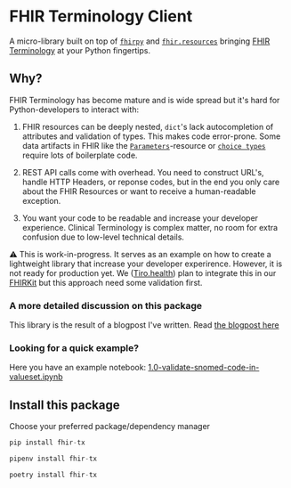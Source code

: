 # FHIR Terminology Client
A micro-library built on top of [`fhirpy`](https://github.com/beda-software/fhir-py) and [`fhir.resources`](https://github.com/nazrulworld/fhir.resources) bringing [FHIR Terminology](http://hl7.org/fhir/terminology-module.html) at your Python fingertips.


## Why?

FHIR Terminology has become mature and is wide spread but it's hard for Python-developers to interact with:

1. FHIR resources can be deeply nested, `dict`'s lack autocompletion of attributes and validation of types. This makes code error-prone. Some data artifacts in FHIR like the [`Parameters`](http://hl7.org/fhir/Parameters)-resource or [`choice types`](https://www.hl7.org/fhir/formats.html#choice) require lots of boilerplate code.
   
2. REST API calls come with overhead. You need to construct URL's, handle HTTP Headers, or reponse codes, but in the end you only care about the FHIR Resources or want to receive a human-readable exception.

3. You want your code to be readable and increase your developer experience. Clinical Terminology is complex matter, no room for extra confusion due to low-level technical details.


⚠️ This is work-in-progress. It serves as an example on how to create a lightweight library that increase your developer experirence. However, it is not ready for production yet. We ([Tiro.health](http://tiro.health)) plan to integrate this in our [FHIRKit](http://tiro.health/Tiro-health/fhirkit) but this approach need some validation first.

### A more detailed discussion on this package
This library is the result of a blogpost I've written. Read [the blogpost here](https://axelv.github.io/drafts/fhir-tx-python)

### Looking for a quick example?
Here you have an example notebook: [1.0-validate-snomed-code-in-valueset.ipynb](./examples/1.0-validate-snomed-code-in-valueset.ipynb)


## Install this package

Choose your preferred package/dependency manager

```python
pip install fhir-tx
```

```python
pipenv install fhir-tx
```

```python
poetry install fhir-tx
```

